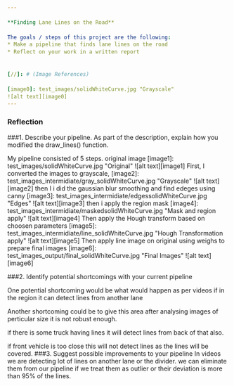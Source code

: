 ```yaml
---

**Finding Lane Lines on the Road**

The goals / steps of this project are the following:
* Make a pipeline that finds lane lines on the road
* Reflect on your work in a written report


[//]: # (Image References)

[image0]: test_images/solidWhiteCurve.jpg "Grayscale"
![alt text][image0]
---
```


### Reflection

###1. Describe your pipeline. As part of the description, explain how you modified the draw_lines() function.

My pipeline consisted of 5 steps. 
original image
[image1]: test_images/solidWhiteCurve.jpg "Original"
![alt text][image1]
First, I converted the images to grayscale, 
[image2]: test_images_intermidiate/gray_solidWhiteCurve.jpg "Grayscale"
![alt text][image2]
then I i did the gaussian blur smoothing and find edeges using canny
[image3]: test_images_intermidiate/edgessolidWhiteCurve.jpg "Edges"
![alt text][image3]
then i apply the region mask 
[image4]: test_images_intermidiate/maskedsolidWhiteCurve.jpg "Mask and region apply"
![alt text][image4]
Then apply the Hough transform based on choosen parameters
[image5]: test_images_intermidiate/line_solidWhiteCurve.jpg "Hough Transformation apply"
![alt text][image5]
Then apply line image on original using weighs to prepare final images
[image6]: test_images_output/final_solidWhiteCurve.jpg "Final Images"
![alt text][image6]



###2. Identify potential shortcomings with your current pipeline


One potential shortcoming would be what would happen as per videos if in the region it can detect lines from another lane

Another shortcoming could be to give this area after analysing images of perticular size it is not robust enough.

if there is some truck having lines it will detect lines from back of that also.

if front vehicle is too close this will not detect lines as the lines will be covered.
###3. Suggest possible improvements to your pipeline
In videos we are detecting lot of lines on another lane or the divider. we can eliminate them from our pipeline if we treat them as outlier or their deviation is more than 95% of the lines. 
